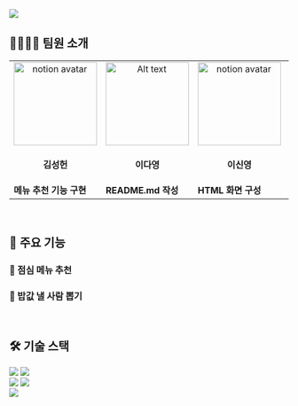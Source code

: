 <img src="https://capsule-render.vercel.app/api?type=waving&color=FF5722&height=180&section=header&text=JEOMMECHU&fontSize=50" />

## 👨‍👨‍👧‍👦 팀원 소개
<table>
  <tr>
    <td align="center"><img src="https://github.com/imdayoung/jeommechu/assets/86220363/9cb5c217-c1c7-4604-a035-bd3e274c2db1" alt="notion avatar" width="150px"></td>
    <td align="center"><img src="https://github.com/SWM-AAA/.github/assets/68915238/ce5a3c51-60e5-4fb4-8bb1-85a2fbca65ea" alt="Alt text" width="150px"></td>
    <td align="center"><img src="https://github.com/imdayoung/jeommechu/assets/86220363/c2848429-71b6-4db8-aea0-9a97e2e4ffea" alt="notion avatar" width="150px"></td>
    <td align="center"><img src="https://github.com/imdayoung/jeommechu/assets/86220363/ab09ef93-7e2e-42e1-9e7a-21ca4e20de41" alt="notion avatar" width="150px"></td>
  </tr>
  <tr>
    <td align="center" style="width: 90px;">
       <p><strong>김성헌</strong></p>
    </td>
    <td align="center" style="width: 90px;">
       <p><strong>이다영</strong></p>
    </td>
    <td align="center" style="width: 90px;">
       <p><strong>이신영</strong></p>
    </td>
    <td align="center" style="width: 90px;">
       <p><strong>정혜선</strong></p>
    </td>
  </tr>
  <tr>
    <td><strong>메뉴 추천 기능 구현</strong></td>
    <td><strong>README.md 작성</strong></td>
    <td><strong>HTML 화면 구성<br></strong></td>
    <td><strong>사람 뽑기 기능 구현</strong></td>
  </tr>
</table>
&nbsp;

## 🔔 주요 기능
### 🍔 점심 메뉴 추천
<div>
  
</div>

### 💸 밥값 낼 사람 뽑기
<div>
  
</div>
&nbsp;

## 🛠 기술 스택
<div>
  <img src="https://img.shields.io/badge/HTML-239120?style=for-the-badge&logo=html5&logoColor=white">
  <img src="https://img.shields.io/badge/JavaScript-F7DF1E?style=for-the-badge&logo=JavaScript&logoColor=white">
</div>
<div>
  <img src="https://img.shields.io/badge/Slack-4A154B?style=for-the-badge&logo=slack&logoColor=white">
  <img src="https://img.shields.io/badge/Notion-000000?style=for-the-badge&logo=notion&logoColor=white">  
</div>

<img src="https://capsule-render.vercel.app/api?type=waving&color=FF5722&height=180&section=footer" />
